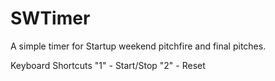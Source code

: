SWTimer
=======

A simple timer for Startup weekend pitchfire and final pitches.

Keyboard Shortcuts
"1" - Start/Stop
"2" - Reset
